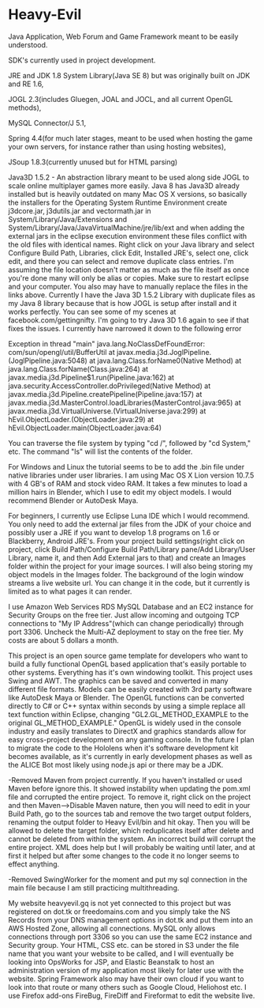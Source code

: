 # Heavy-Evil
Java Application, Web Forum and Game Framework meant to be easily understood.

SDK's currently used in project development. 

JRE and JDK 1.8 System Library(Java SE 8) but was originally built on JDK and RE 1.6,

JOGL 2.3(includes Gluegen, JOAL and JOCL, and all current OpenGL methods),

MySQL Connector/J 5.1,

Spring 4.4(for much later stages, meant to be used when hosting the game your own servers, for instance rather than using hosting websites),

JSoup 1.8.3(currently unused but for HTML parsing)

Java3D 1.5.2 - An abstraction library meant to be used along side JOGL to scale online multiplayer games more easily. Java 8 has Java3D already installed but is heavily outdated on many Mac OS X versions, so basically the installers for the Operating System Runtime Environment create j3dcore.jar, j3dutils.jar and vectormath.jar in System/Library/Java/Extensions and System/Library/Java/JavaVirtualMachine/jre/lib/ext and when adding the external jars in the eclipse execution environment these files conflict with the old files with identical names. Right click on your Java library and select Configure Build Path, Libraries, click Edit, Installed JRE's, select one, click edit, and there you can select and remove duplicate class entries. I'm assuming the file location doesn't matter as much as the file itself as once you're done many will only be alias or copies. Make sure to restart eclipse and your computer. You also may have to manually replace the files in the links above. Currently I have the Java 3D 1.5.2 Library with duplicate files as my Java 8 library because that is how JOGL is setup after install and it works perfectly. You can see some of my scenes at facebook.com/gettingnifty. I'm going to try Java 3D 1.6 again to see if that fixes the issues. I currently have narrowed it down to the following error

Exception in thread "main" java.lang.NoClassDefFoundError: com/sun/opengl/util/BufferUtil
	at javax.media.j3d.JoglPipeline.<clinit>(JoglPipeline.java:5048)
	at java.lang.Class.forName0(Native Method)
	at java.lang.Class.forName(Class.java:264)
	at javax.media.j3d.Pipeline$1.run(Pipeline.java:162)
	at java.security.AccessController.doPrivileged(Native Method)
	at javax.media.j3d.Pipeline.createPipeline(Pipeline.java:157)
	at javax.media.j3d.MasterControl.loadLibraries(MasterControl.java:965)
	at javax.media.j3d.VirtualUniverse.<clinit>(VirtualUniverse.java:299)
	at hEvil.ObjectLoader.<init>(ObjectLoader.java:29)
	at hEvil.ObjectLoader.main(ObjectLoader.java:64)

You can traverse the file system by typing "cd /", followed by "cd System," etc. The command "ls" will list the contents of the folder. 

For Windows and Linux the tutorial seems to be to add the .bin file under native libraries under user libraries. I am using Mac OS X Lion version 10.7.5 with 4 GB's of RAM and stock video RAM. It takes a few minutes to load a million hairs in Blender, which I use to edit my object models. I would recommend Blender or AutoDesk Maya. 

For beginners, I currently use Eclipse Luna IDE which I would recommend. You only need to add the external jar files from the JDK of your choice and possibly user a JRE if you want to develop 1.8 programs on 1.6 or Blackberry, Android JRE's. From your project build settings(right click on project, click Build Path/Configure Build Path/Library pane/Add Library/User Library, name it, and then Add External jars to that) and create an Images folder within the project for your image sources. I will also being storing my object models in the Images folder. The background of the login window streams a live website url. You can change it in the code, but it currently is limited as to what pages it can render.   

I use Amazon Web Services RDS MySQL Database and an EC2 instance for Security Groups on the free tier. Just allow incoming and outgoing TCP connections to "My IP Address"(which can change periodically) through port 3306. Uncheck the Multi-AZ deployment to stay on the free tier. My costs are about 5 dollars a month.  

This project is an open source game template for developers who want to build a fully functional OpenGL based application that's easily portable to other systems. Everything has it's own windowing toolkit. This project uses Swing and AWT. The graphics can be saved and converted in many different file formats. Models can be easily created with 3rd party software like AutoDesk Maya or Blender. The OpenGL functions can be converted directly to C# or C++ syntax within seconds by using a simple replace all text function within Eclipse, changing "GL2.GL_METHOD_EXAMPLE to the original GL_METHOD_EXAMPLE." OpenGL is widely used in the console industry and easily translates to DirectX and graphics standards allow for easy cross-project development on any gaming console. In the future I plan to migrate the code to the Hololens when it's software development kit becomes available, as it's currently in early development phases as well as the ALICE Bot most likely using node.js api or there may be a JDK. 

  -Removed Maven from project currently. If you haven't installed or used Maven before ignore this. It showed instability when updating the pom.xml file and corrupted the entire project. To remove it, right click on the project and then Maven-->Disable Maven nature, then you will need to edit in your Build Path, go to the sources tab and remove the two target output folders, renaming the output folder to Heavy Evil/bin and hit okay. Then you will be allowed to delete the target folder, which reduplicates itself after delete and cannot be deleted from within the system. An incorrect build will corrupt the entire project. XML does help but I will probably be waiting until later, and at first it helped but after some changes to the code it no longer seems to effect anything. 
  
  -Removed SwingWorker for the moment and put my sql connection in the main file because I am still practicing multithreading.
  
  My website heavyevil.gq is not yet connected to this project but was registered on dot.tk or freedomains.com and you simply take the NS Records from your DNS management options in dot.tk and put them into an AWS Hosted Zone, allowing all connections. MySQL only allows connections through port 3306 so you can use the same EC2 instance and Security group. Your HTML, CSS etc. can be stored in S3 under the file name that you want your website to be called, and I will eventually be looking into OpsWorks for JSP, and Elastic Beanstalk to host an administration version of my application most likely for later use with the website. Spring Framework also may have their own cloud if you want to look into that route or many others such as Google Cloud, Heliohost etc. I use Firefox add-ons FireBug, FireDiff and Fireformat to edit the website live. 

